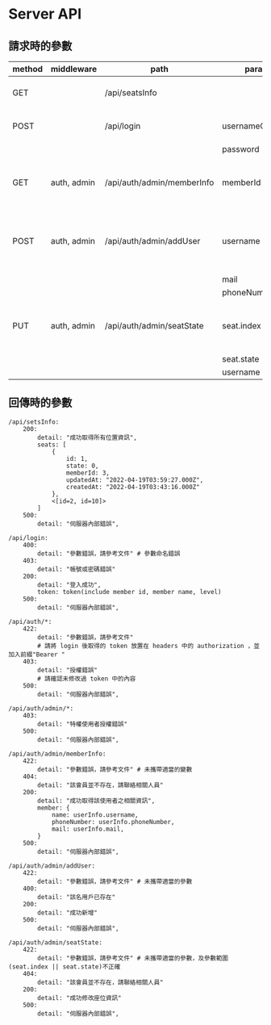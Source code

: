 # Server API

## 請求時的參數

| method | middleware  | path                       | para           | location  | note                                           |
| ------ | ----------- | -------------------------- | -------------- | --------- | ---------------------------------------------- |
| GET    |             | /api/seatsInfo             |                |           | get all seats information                      |
| POST   |             | /api/login                 | usernameOrMail | body      | just login, you know that                      |
|        |             |                            | password       | body      |                                                |
| GET    | auth, admin | /api/auth/admin/memberInfo | memberId       | url query | for admin, get specific member information     |
| POST   | auth, admin | /api/auth/admin/addUser    | username       | body      | for admin, add one-day or using-voucher member |
|        |             |                            | mail           | body      |                                                |
|        |             |                            | phoneNumber    | body      |                                                |
| PUT    | auth, admin | /api/auth/admin/seatState  | seat.index     | body      | for admin, update specific seat state and user |
|        |             |                            | seat.state     | body      |                                                |
|        |             |                            | username       | body      |                                                |

## 回傳時的參數

``` code=json
/api/setsInfo:
    200:    
        detail: "成功取得所有位置資訊",
        seats: [
            {
                id: 1,
                state: 0,
                memberId: 3,
                updatedAt: "2022-04-19T03:59:27.000Z",
                createdAt: "2022-04-19T03:43:16.000Z"
            },
            <[id=2, id=10]>
        ]
    500:
        detail: "伺服器內部錯誤",       
```

``` code=json
/api/login:
    400:    
        detail: "參數錯誤，請參考文件" # 參數命名錯誤
    403:
        detail: "帳號或密碼錯誤"
    200:
        detail: "登入成功",
        token: token(include member id, member name, level)
    500:
        detail: "伺服器內部錯誤",       
```

``` code=json
/api/auth/*:
    422:
        detail: "參數錯誤，請參考文件" 
        # 請將 login 後取得的 token 放置在 headers 中的 authorization ，並加入前綴"Bearer "
    403:
        detail: "授權錯誤"
        # 請確認未修改過 token 中的內容
    500:
        detail: "伺服器內部錯誤",       
```

``` code=json
/api/auth/admin/*:
    403:    
        detail: "特權使用者授權錯誤"
    500:
        detail: "伺服器內部錯誤",       
```


``` code=json
/api/auth/admin/memberInfo:
    422:
        detail: "參數錯誤，請參考文件" # 未攜帶適當的變數
    404:
        detail: "該會員並不存在，請聯絡相關人員"
    200:    
        detail: "成功取得該使用者之相關資訊",
        member: {
            name: userInfo.username,
            phoneNumber: userInfo.phoneNumber,
            mail: userInfo.mail,
        }
    500:
        detail: "伺服器內部錯誤",       
```

``` code=json
/api/auth/admin/addUser:
    422:
        detail: "參數錯誤，請參考文件" # 未攜帶適當的參數
    400:
        detail: "該名用戶已存在"
    200:    
        detail: "成功新增"
    500:
        detail: "伺服器內部錯誤",       
```

``` code=json
/api/auth/admin/seatState:
    422:
        detail: "參數錯誤，請參考文件" # 未攜帶適當的參數，及參數範圍(seat.index || seat.state)不正確
    404:
        detail: "該會員並不存在，請聯絡相關人員"
    200:    
        detail: "成功修改座位資訊"
    500:
        detail: "伺服器內部錯誤",       
```